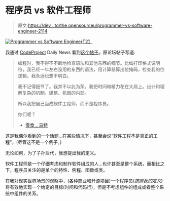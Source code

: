 # 程序员 vs 软件工程师

> 原文:[https://dev . to/the opensourceu/programmer-vs-software-engineer-2114](https://dev.to/theopensourceu/programmer-vs-software-engineer-2114)

[![Programmer vs Software Engineer](../Images/ef5a28a8463bdf93369f752e38bf4db8.png)T2】](https://res.cloudinary.com/practicaldev/image/fetch/s--G9D73ov3--/c_limit%2Cf_auto%2Cfl_progressive%2Cq_auto%2Cw_880/https://theopensourceu.org/content/images/2017/11/codeproject2.png)

我通过 [CodeProject](https://www.codeproject.com/) Daily News 看到[这个帖子](https://www.codeproject.com/Lounge.aspx?msg=5452512#xx5452512xx)。原论坛帖子写道:

> 编程时，我不得不不断地检查语法和其他东西的细节。比如打印格式说明符，我已经一年左右没用的东西的语法，用计算器算出位掩码，检查我的位逻辑。我永远也想不明白。
> 
> 我不记得细节了。我并不以此为荣。我把时间和精力花在大局上。设计和理解复杂的机制。建筑。机器的内部。
> 
> 所以我把自己当成软件工程师，而不是程序员。
> 
> 你们呢？
> 
> - [零食 _ 马特](https://www.codeproject.com/script/Membership/View.aspx?mid=8013439)

这是我偶尔看到的一个话题...在某些情况下，甚至会说“软件工程不是真正的工程”。(尽管这不是一个例子。)

无论如何，为了子孙后代，我想提出我的定义。

软件工程师是一个仔细考虑和制作软件组成的人...也许甚至是整个系统，而相比之下，程序员关注的是单个的特性、例程、函数或类。

在我对现实世界场景的观察中，(各种商业和开源项目)一个程序员(*按照我的定义*)将有效地实现一个给定的目标(时间和代码行)，但是不考虑组件的组成或者整个系统中组件的关系。